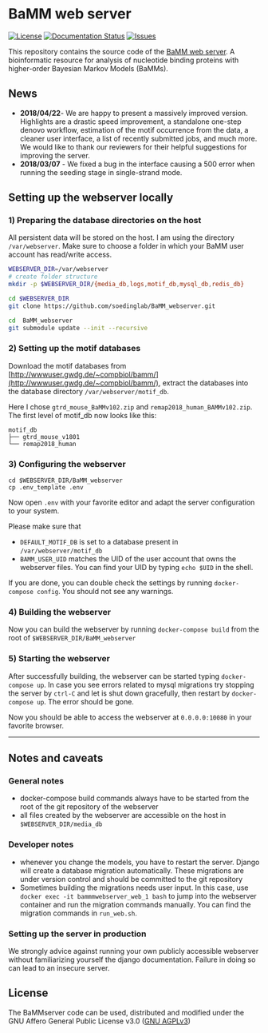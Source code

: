 # BaMM web server
[![License](https://img.shields.io/github/license/soedinglab/BaMM_webserver.svg)](https://choosealicense.com/licenses/agpl-3.0/)
[![Documentation Status](https://readthedocs.org/projects/bammserver/badge/?version=latest)](http://bammserver.readthedocs.io/en/latest/?badge=latest)
[![Issues](https://img.shields.io/github/issues/soedinglab/BaMM_webserver.svg)](https://github.com/soedinglab/BaMM_webserver/issues)

This repository contains the source code of the [BaMM web server](https://bammmotif.mpibpc.mpg.de/). A bioinformatic resource for analysis of nucleotide binding proteins with higher-order Bayesian Markov Models (BaMMs).

## News
* **2018/04/22**- We are happy to present a massively improved version. Highlights are a drastic speed improvement, a standalone one-step denovo workflow, estimation of the motif occurrence from the data, a cleaner user interface, a list of recently submitted jobs, and much more. We would like to thank our reviewers for their helpful suggestions for improving the server.
* **2018/03/07** - We fixed a bug in the interface causing a 500 error when running the seeding stage in single-strand mode.


## Setting up the webserver locally

### 1) Preparing the database directories on the host

All persistent data will be stored on the host. I am using the directory `/var/webserver`. Make sure to choose a folder in which your BaMM user account has read/write access.

```bash
WEBSERVER_DIR=/var/webserver
# create folder structure
mkdir -p $WEBSERVER_DIR/{media_db,logs,motif_db,mysql_db,redis_db}

cd $WEBSERVER_DIR
git clone https://github.com/soedinglab/BaMM_webserver.git

cd  BaMM_webserver
git submodule update --init --recursive
```

### 2) Setting up the motif databases

Download the motif databases from [http://wwwuser.gwdg.de/~compbiol/bamm/](http://wwwuser.gwdg.de/~compbiol/bamm/), extract the databases into the database directory `/var/webserver/motif_db`.

Here I chose `gtrd_mouse_BaMMv102.zip` and `remap2018_human_BAMMv102.zip`. The first level of motif_db now looks like this:

```
motif_db
├── gtrd_mouse_v1801
└── remap2018_human
```

### 3) Configuring the webserver
```
cd $WEBSERVER_DIR/BaMM_webserver
cp .env_template .env
```

Now open `.env` with your favorite editor and adapt the server configuration to your system.

Please make sure that
- `DEFAULT_MOTIF_DB` is set to a database present in `/var/webserver/motif_db`
- `BAMM_USER_UID` matches the UID of the user account that owns the webserver files. You can find your UID by typing `echo $UID` in the shell.

If you are done, you can double check the settings by running `docker-compose config`. You should not see any warnings.

### 4) Building the webserver
Now you can build the webserver by running `docker-compose build` from the root of `$WEBSERVER_DIR/BaMM_webserver`

### 5) Starting the webserver
After successfully building, the webserver can be started typing `docker-compose up`. In case you see errors related to mysql migrations try stopping the server by `ctrl-C` and let is shut down gracefully, then restart by `docker-compose up`. The error should be gone.

Now you should be able to access the webserver at `0.0.0.0:10080` in your favorite browser.

---

## Notes and caveats

### General notes

* docker-compose build commands always have to be started from the root of the git repository of the webserver
* all files created by the webserver are accessible on the host in `$WEBSERVER_DIR/media_db`

### Developer notes
* whenever you change the models, you have to restart the server. Django will create a database migration automatically. These migrations are under version control and should be committed to the git repository
* Sometimes building the migrations needs user input. In this case, use `docker exec -it bammmwebserver_web_1 bash` to jump into the webserver container and run the migration commands manually. You can find the migration commands in `run_web.sh`.

### Setting up the server in production
We strongly advice against running your own publicly accessible webserver without familiarizing yourself the django documentation. Failure in doing so can lead to an insecure server.

## License

The BaMMserver code can be used, distributed and modified under the GNU Affero General Public License v3.0 ([GNU AGPLv3](https://choosealicense.com/licenses/agpl-3.0/))
